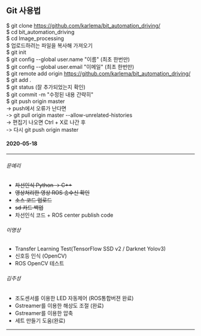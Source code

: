 ## Git 사용법   
$ git clone https://github.com/karlema/bit_automation_driving/   
$ cd bit_automation_driving   
$ cd Image_processing   
$ 업로드하려는 파일을 복사해 가져오기   
$ git init   
$ git config --global user.name "이름" (최초 한번만)   
$ git config --global user.email "이메일" (최초 한번만)   
$ git remote add origin https://github.com/karlema/bit_automation_driving/   
$ git add .   
$ git status (잘 추가되었는지 확인)   
$ git commit -m "수정된 내용 간략히"   
$ git push origin master   
  -> push에서 오류가 난다면   
  -> git pull origin master --allow-unrelated-histories   
  -> 편집기 나오면 Ctrl + X로 나간 후   
  -> 다시 git push origin master   

#### 2020-05-18
***
###### 문예리
* ~~차선인식 Python -> C++~~
* ~~영상처리한 영상 ROS 송수신 확인~~
* ~~소스 코드 업로드~~
* ~~sd 카드 백업~~
* 차선인식 코드 + ROS center publish code
###### 이명상
* Transfer Learning Test(TensorFlow SSD v2 / Darknet Yolov3)
* 신호등 인식 (OpenCV)
* ROS OpenCV 테스트
###### 김주성
* 조도센서를 이용한 LED 자동제어 (ROS통합버젼 완료)
* Gstreamer를 이용한 해상도 조절 (완료) 
* Gstreamer를 이용한 압축
* 세트 만들기 도움(완료)
***
